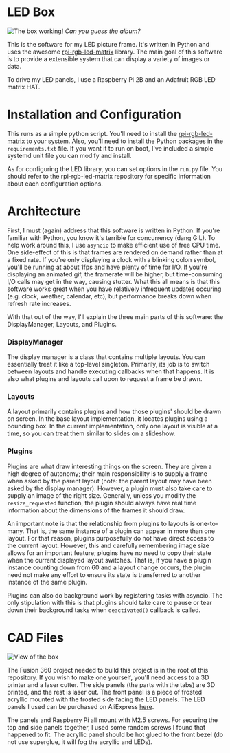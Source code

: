 # LED Box

![The box working!](https://i.imgur.com/AKVpUSN.jpg)
*Can you guess the album?*

This is the software for my LED picture frame. It's written in Python and uses the awesome [rpi-rgb-led-matrix](https://github.com/hzeller/rpi-rgb-led-matrix) library. The main goal of this software is to provide a extensible system that can display a variety of images or data.

To drive my LED panels, I use a Raspberry Pi 2B and an Adafruit RGB LED matrix HAT.

# Installation and Configuration

This runs as a simple python script. You'll need to install the [rpi-rgb-led-matrix](https://github.com/hzeller/rpi-rgb-led-matrix) to your system. Also, you'll need to install the Python packages in the `requirements.txt` file. If you want it to run on boot, I've included a simple systemd unit file you can modify and install.

As for configuring the LED library, you can set options in the `run.py` file. You should refer to the rpi-rgb-led-matrix repository for specific information about each configuration options.

# Architecture

First, I must (again) address that this software is written in Python. If you're familiar with Python, you know it's terrible for concurrency (dang GIL). To help work around this, I use `asyncio` to make efficient use of free CPU time. One side-effect of this is that frames are rendered on demand rather than at a fixed rate. If you're only displaying a clock with a blinking colon symbol, you'll be running at about 1fps and have plenty of time for I/O. If you're displaying an animated gif, the framerate will be higher, but time-consuming I/O calls may get in the way, causing stutter. What this all means is that this software works great when you have relatively infrequent updates occuring (e.g. clock, weather, calendar, etc), but performance breaks down when refresh rate increases.

With that out of the way, I'll explain the three main parts of this software: the DisplayManager, Layouts, and Plugins.

### DisplayManager

The display manager is a class that contains multiple layouts. You can essentially treat it like a top-level singleton. Primarily, its job is to switch between layouts and handle executing callbacks when that happens. It is also what plugins and layouts call upon to request a frame be drawn.

### Layouts

A layout primarily contains plugins and how those plugins' should be drawn on screen. In the base layout implementation, it locates plugins using a bounding box. In the current implementation, only one layout is visible at a time, so you can treat them similar to slides on a slideshow.

### Plugins

Plugins are what draw interesting things on the screen. They are given a high degree of autonomy; their main responsibility is to supply a frame when asked by the parent layout (note: the parent layout may have been asked by the display manager). However, a plugin must also take care to supply an image of the right size. Generally, unless you modify the `resize_requested` function, the plugin should always have real time information about the dimensions of the frames it should draw.

An important note is that the relationship from plugins to layouts is one-to-many. That is, the same instance of a plugin can appear in more than one layout. For that reason, plugins purposefully do not have direct access to the current layout. However, this and carefully remembering image size allows for an important feature; plugins have no need to copy their state when the current displayed layout switches. That is, if you have a plugin instance counting down from 60 and a layout change occurs, the plugin need not make any effort to ensure its state is transferred to another instance of the same plugin.

Plugins can also do background work by registering tasks with asyncio. The only stipulation with this is that plugins should take care to pause or tear down their background tasks when `deactivated()` callback is called.

# CAD Files

![View of the box](https://i.imgur.com/BRWBvdj.png)

The Fusion 360 project needed to build this project is in the root of this repository. If you wish to make one yourself, you'll need access to a 3D printer and a laser cutter. The side panels (the parts with the tabs) are 3D printed, and the rest is laser cut. The front panel is a piece of frosted acryllic mounted with the frosted side facing the LED panels. The LED panels I used can be purchased on AliExpress [here](https://www.aliexpress.us/item/2251832646266595.html).

The panels and Raspberry Pi all mount with M2.5 screws. For securing the top and side panels together, I used some random screws I found that happened to fit. The acryllic panel should be hot glued to the front bezel (do not use superglue, it will fog the acryllic and LEDs).